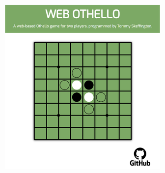 ![othello.skeffingtons.uk](https://github.com/tommyskeff/web-othello/blob/main/assets/preview.png?raw=true)